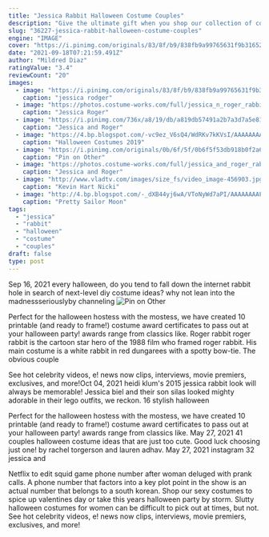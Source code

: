 ```yaml
---
title: "Jessica Rabbit Halloween Costume Couples"
description: "Give the ultimate gift when you shop our collection of collectible action figures, props, toys, statues and more! we have an amazing selection of collectible funko vinyl figures, as well as many other top"
slug: "36227-jessica-rabbit-halloween-costume-couples"
engine: "IMAGE"
cover: "https://i.pinimg.com/originals/83/8f/b9/838fb9a99765631f9b31652fb1a4e13f.jpg"
date: "2021-09-18T07:21:59.491Z"
author: "Mildred Diaz"
ratingValue: "3.4"
reviewCount: "20"
images:
  - image: "https://i.pinimg.com/originals/83/8f/b9/838fb9a99765631f9b31652fb1a4e13f.jpg"
    caption: "jessica rodger"
  - image: "https://photos.costume-works.com/full/jessica_n_roger_rabbit.jpg"
    caption: "Jessica Roger"
  - image: "https://i.pinimg.com/736x/a8/19/db/a819db57491a2b7a3d7a5e81a0a13791--cute-couples-costumes-couple-costume-ideas.jpg"
    caption: "Jessica and Roger"
  - image: "https://4.bp.blogspot.com/-vc9ez_V6sQ4/WdRKv7kKVsI/AAAAAAAAQAU/wu1tJXwB2HIA6w35zLrbneU0cTYXRtGhwCLcBGAs/s1600/DIY-Stranger-Things-Costumes.jpg"
    caption: "Halloween Costumes 2019"
  - image: "https://i.pinimg.com/originals/0b/6f/5f/0b6f5f53db918b0f2a659aca5145c867.jpg"
    caption: "Pin on Other"
  - image: "https://photos.costume-works.com/full/jessica_and_roger_rabbit13.jpg"
    caption: "Jessica and Roger"
  - image: "http://www.vladtv.com/images/size_fs/video_image-456903.jpg"
    caption: "Kevin Hart Nicki"
  - image: "http://4.bp.blogspot.com/-_dXB44yj6wA/VToNyWd7aPI/AAAAAAAAFW4/fNuw3_jI7Wo/s1600/17.jpg"
    caption: "Pretty Sailor Moon"
tags:
  - "jessica"
  - "rabbit"
  - "halloween"
  - "costume"
  - "couples"
draft: false
type: post
---
```


Sep 16, 2021 every halloween, do you tend to fall down the internet rabbit hole in search of next-level diy costume ideas? why not lean into the madnessseriouslyby channeling
![Pin on Other](https://i.pinimg.com/originals/0b/6f/5f/0b6f5f53db918b0f2a659aca5145c867.jpg "Pin on Other")

Perfect for the halloween hostess with the mostess, we have created 10 printable (and ready to frame!) costume award certificates to pass out at your halloween party! awards range from classics like. Roger rabbit  roger rabbit is the cartoon star hero of the 1988 film who framed roger rabbit. His main costume is a white rabbit in red dungarees with a spotty bow-tie. The obvious couple
<!--inArticleAds-->

<!--galleryOne-->

See hot celebrity videos, e! news now clips, interviews, movie premiers, exclusives, and more!Oct 04, 2021 heidi klum's 2015 jessica rabbit look will always be memorable!  Jessica biel and their son silas looked mighty adorable in their lego outfits, we reckon. 16 stylish halloween
<!--inArticleAds-->

<!--galleryTwo-->

Perfect for the halloween hostess with the mostess, we have created 10 printable (and ready to frame!) costume award certificates to pass out at your halloween party! awards range from classics like. May 27, 2021 41 couples halloween costume ideas that are just too cute. Good luck choosing just one! by rachel torgerson and lauren adhav. May 27, 2021 instagram  32 jessica and
<!--galleryThree-->

Netflix to edit squid game phone number after woman deluged with prank calls. A phone number that factors into a key plot point in the show is an actual number that belongs to a south korean. Shop our sexy costumes to spice up valentines day or take this years halloween party by storm. Slutty halloween costumes for women can be difficult to pick out at times, but not. See hot celebrity videos, e! news now clips, interviews, movie premiers, exclusives, and more!